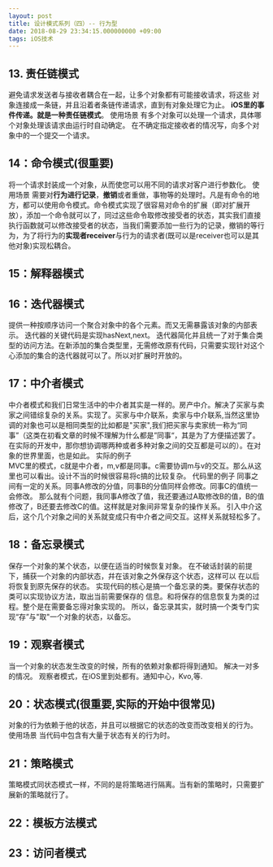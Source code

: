 ```yaml
---
layout: post
title: 设计模式系列（四）-- 行为型
date: 2018-08-29 23:34:15.000000000 +09:00
tags: iOS技术
---
```


## 13. 责任链模式
避免请求发送者与接收者耦合在一起，让多个对象都有可能接收请求，将这些
对象连接成一条链，并且沿着者条链传递请求，直到有对象处理它为止。
**iOS里的事件传递。就是一种责任链模式**。
使用场景
有多个对象可以处理一个请求，具体哪个对象处理该请求由运行时自动确定。
在不确定指定接收者的情况写，向多个对象中的一个提交一个请求。

## 14：命令模式(很重要)
将一个请求封装成一个对象，从而使您可以用不同的请求对客户进行参数化。
使用场景
需要对**行为进行记录**，**撤销**或者重做，事物等的处理时。凡是有命令的地方，都可以使用命令模式。命令模式实现了很容易对命令的扩展（即对扩展开放），添加一个命令就可以了，同过这些命令取修改接受者的状态，其实我们直接执行函数就可以修改接受者的状态，当我们需要添加一些行为的记录，撤销的等行为，为了将行为的**实现者receiver**与行为的请求者(既可以是receiver也可以是其他对象)实现松耦合。

## 15：解释器模式



## 16：迭代器模式
提供一种按顺序访问一个聚合对象中的各个元素。而又无需暴露该对象的内部表示。
迭代器的关键代码是实现hasNext,next。
迭代器简化并且统一了对于集合类型的访问方法。在新添加的集合类型里，无需修改原有代码，只需要实现针对这个心添加的集合的迭代器就可以了。所以对扩展时开放的。

## 17：中介者模式
中介者模式和我们日常生活中的中介者其实是一样的。房产中介。解决了买家与卖家之间错综复杂的关系。实现了。买家与中介联系，卖家与中介联系,当然这里协调的对象也可以是相同类型的比如都是"买家",我们把买家与卖家统一称为“同事”（这类在初看文章的时候不理解为什么都是”同事“，其是为了方便描述罢了。在实际的开发中，那你想协调哪两种或者多种对象之间的交互都是可以的）。在对象的世界里面，也是如此。
实际的例子   
MVC里的模式，c就是中介者，m,v都是同事。c需要协调m与v的交互。那么从这里也可以看出。设计不当的时候很容易将c搞的比较复杂。
代码里的例子
 同事之间有一定的关系。同事A修改的分值，同事B的分值同样会修改。同事C的值统一会修改。
那么就有个问题，我同事A修改了值，我还要通过A取修改B的值，B的值修改了，B还要去修改C的值。这样就是对象间非常复杂的操作关系。
引入中介这后，这个几个对象之间的关系就变成只有中介者之间交互。这样关系就轻松多了。

## 18：备忘录模式
保存一个对象的某个状态，以便在适当的时候恢复对象。
在不破话封装的前提下，捕获一个对象的内部状态，幷在该对象之外保存这个状态，这样可以
在以后将恢复到原先保存的状态。
实现代码的核心是搞一个备忘录的类。要保存状态的类可以实现协议方法，取出当前需要保存的
信息。和将保存的信息恢复为类的过程。整个是在需要备忘得对象实现的。
所以，备忘录其实，就时搞一个类专门实现“存”与"取"一个对象的状态，以备忘。

## 19：观察者模式
当一个对象的状态发生改变的时候，所有的依赖对象都将得到通知。
解决一对多的情况。
观察者模式，在iOS里到处都有。通知中心，Kvo,等.

## 20：状态模式(很重要,实际的开始中很常见)
对象的行为依赖于他的状态，并且可以根据它的状态的改变而改变相关的行为。
使用场景
当代码中包含有大量于状态有关的行为时。

## 21：策略模式
策略模式同状态模式一样，不同的是将策略进行隔离。当有新的策略时，只需要扩展新的策略就行了。

## 22：模板方法模式

## 23：访问者模式

